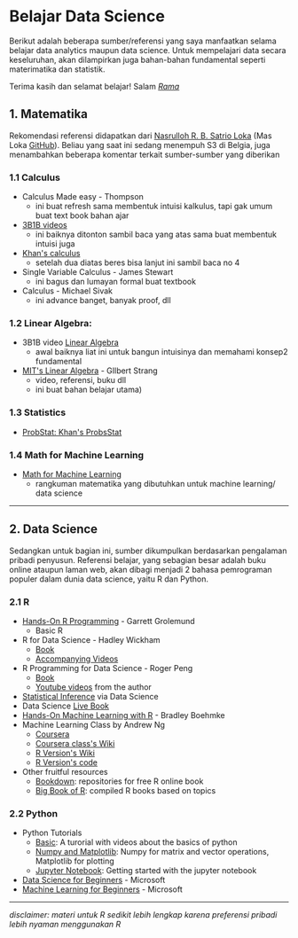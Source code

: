 # Belajar Data Science
Berikut adalah beberapa sumber/referensi yang saya manfaatkan selama belajar data analytics maupun data science. Untuk mempelajari data secara keseluruhan, akan dilampirkan juga bahan-bahan fundamental seperti materimatika dan statistik.

Terima kasih dan selamat belajar!
Salam
*[Rama](github.com/rizqrama)*

## 1. Matematika
Rekomendasi referensi didapatkan dari [Nasrulloh R. B. Satrio Loka](https://scholar.google.com/citations?user=bA9vjiAAAAAJ&hl=en) (Mas Loka [GitHub]()). Beliau yang saat ini sedang menempuh S3 di Belgia, juga menambahkan beberapa komentar terkait sumber-sumber yang diberikan

### 1.1 Calculus
- Calculus Made easy - Thompson
	- ini buat refresh sama membentuk intuisi kalkulus, tapi gak umum buat text book bahan ajar
- [3B1B videos](https://www.youtube.com/watch?v=WUvTyaaNkzM&list=PL0-GT3co4r2wlh6UHTUeQsrf3mlS2lk6x)
	- ini baiknya ditonton sambil baca yang atas sama buat membentuk intuisi juga
- [Khan's calculus](https://www.khanacademy.org/math/calculus-all-old)
	- setelah dua diatas beres bisa lanjut ini sambil baca no 4
- Single Variable Calculus - James Stewart
	- ini bagus dan lumayan formal buat textbook
- Calculus - Michael Sivak
	- ini advance banget, banyak proof, dll

### 1.2 Linear Algebra:
- 3B1B video [Linear Algebra](https://www.youtube.com/watch?v=fNk_zzaMoSs&list=PLZHQObOWTQDPD3MizzM2xVFitgF8hE_ab)
	- awal baiknya liat ini untuk bangun intuisinya dan memahami konsep2 fundamental
- [MIT's Linear Algebra](https://ocw.mit.edu/courses/mathematics/18-06sc-linear-algebra-fall-2011/) - GIlbert Strang
	- video, referensi, buku dll
	- ini buat bahan belajar utama)

### 1.3 Statistics
- [ProbStat: Khan's ProbsStat](https://www.khanacademy.org/math/statistics-probability)

### 1.4 Math for Machine Learning
- [Math for Machine Learning](https://mml-book.com/) 
	- rangkuman matematika yang dibutuhkan untuk machine learning/ data science

---

## 2. Data Science
Sedangkan untuk bagian ini, sumber dikumpulkan berdasarkan pengalaman pribadi penyusun. Referensi belajar, yang sebagian besar adalah buku online ataupun laman web, akan dibagi menjadi 2 bahasa pemrograman populer dalam dunia data science, yaitu R dan Python. 

### 2.1 R
- [Hands-On R Programming](https://rstudio-education.github.io/hopr/) - Garrett Grolemund
	- Basic R
- R for Data Science - Hadley Wickham
	- [Book](https://r4ds.had.co.nz)
	- [Accompanying Videos](https://youtube.com/playlist?list=PL3x6DOfs2NGglHEO3WBEaxiEZ0_ZiwZJi)
- R Programming for Data Science - Roger Peng
	- [Book](https://bookdown.org/rdpeng/rprogdatascience/)
	- [Youtube videos](https://www.youtube.com/@RogerPeng/videos) from the author
- [Statistical Inference](https://moderndive.netlify.app) via Data Science
- Data Science [Live Book](https://livebook.datascienceheroes.com)
- [Hands-On Machine Learning with R](https://bradleyboehmke.github.io/HOML/) - Bradley Boehmke
- Machine Learning Class by Andrew Ng
	- [Coursera](https://www.coursera.org/learn/machine-learning)
	- [Coursera class's Wiki](http://mlwiki.org/index.php/Machine_Learning_(coursera))
	- [R Version's Wiki](https://github.com/faridcher/machine-learning-course/wiki)
	- [R Version's code](https://github.com/faridcher/ml-course/tree/master/starter)
- Other fruitful resources
	- [Bookdown](https://bookdown.org/): repositories for free R online book
	- [Big Book of R](https://www.bigbookofr.com/index.html): compiled R books based on topics

### 2.2 Python
- Python Tutorials
	- [Basic](https://pythonprogramming.net/introduction-to-python-programming/): A turorial with videos about the basics of python 
	- [Numpy and Matplotlib](http://cs231n.github.io/python-numpy-tutorial/): Numpy for matrix and vector operations, Matplotlib for plotting
	- [Jupyter Notebook](https://medium.com/codingthesmartway-com-blog/getting-started-with-jupyter-notebook-for-python-4e7082bd5d46): Getting started with the jupyter notebook
- [Data Science for Beginners](https://github.com/microsoft/Data-Science-For-Beginners) - Microsoft
- [Machine Learning for Beginners](https://github.com/microsoft/ML-For-Beginners) - Microsoft

---
*disclaimer: materi untuk R sedikit lebih lengkap karena preferensi pribadi lebih nyaman menggunakan R*
